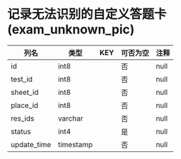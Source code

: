 # 记录无法识别的自定义答题卡(exam_unknown_pic)
| 列名   | 类型   | KEY  | 可否为空 | 注释   |
| ---- | ---- | ---- | ---- | ---- |
|id|int8||否|null|
|test_id|int8||否|null|
|sheet_id|int8||否|null|
|place_id|int8||否|null|
|res_ids|varchar||否|null|
|status|int4||是|null|
|update_time|timestamp||否|null|
